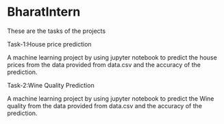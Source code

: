 # BharatIntern
These are the tasks of the projects

Task-1:House price prediction

A machine learning project by using jupyter notebook to predict the house prices from the data provided from data.csv and the accuracy of the prediction.

Task-2:Wine Quality Prediction

A machine learning project by using jupyter notebook to predict the Wine quality from the data provided from data.csv and the accuracy of the prediction.
